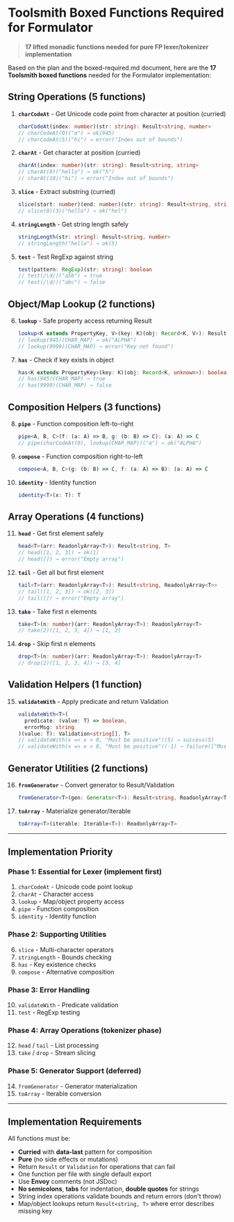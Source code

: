 # Toolsmith Boxed Functions Required for Formulator

> **17 lifted monadic functions needed for pure FP lexer/tokenizer implementation**

Based on the plan and the boxed-required.md document, here are the **17 Toolsmith boxed functions** needed for the Formulator implementation:

## String Operations (5 functions)

1. **`charCodeAt`** - Get Unicode code point from character at position (curried)
   ```typescript
   charCodeAt(index: number)(str: string): Result<string, number>
   // charCodeAt(0)("α") → ok(945)
   // charCodeAt(5)("hi") → error("Index out of bounds")
   ```

2. **`charAt`** - Get character at position (curried)
   ```typescript
   charAt(index: number)(str: string): Result<string, string>
   // charAt(0)("hello") → ok("h")
   // charAt(10)("hi") → error("Index out of bounds")
   ```

3. **`slice`** - Extract substring (curried)
   ```typescript
   slice(start: number)(end: number)(str: string): Result<string, string>
   // slice(0)(3)("hello") → ok("hel")
   ```

4. **`stringLength`** - Get string length safely
   ```typescript
   stringLength(str: string): Result<string, number>
   // stringLength("hello") → ok(5)
   ```

5. **`test`** - Test RegExp against string
   ```typescript
   test(pattern: RegExp)(str: string): boolean
   // test(/\d/)("a5b") → true
   // test(/\d/)("abc") → false
   ```

## Object/Map Lookup (2 functions)

6. **`lookup`** - Safe property access returning Result
   ```typescript
   lookup<K extends PropertyKey, V>(key: K)(obj: Record<K, V>): Result<string, V>
   // lookup(945)(CHAR_MAP) → ok("ALPHA")
   // lookup(9999)(CHAR_MAP) → error("Key not found")
   ```

7. **`has`** - Check if key exists in object
   ```typescript
   has<K extends PropertyKey>(key: K)(obj: Record<K, unknown>): boolean
   // has(945)(CHAR_MAP) → true
   // has(9999)(CHAR_MAP) → false
   ```

## Composition Helpers (3 functions)

8. **`pipe`** - Function composition left-to-right
   ```typescript
   pipe<A, B, C>(f: (a: A) => B, g: (b: B) => C): (a: A) => C
   // pipe(charCodeAt(0), lookup(CHAR_MAP))("α") → ok("ALPHA")
   ```

9. **`compose`** - Function composition right-to-left
   ```typescript
   compose<A, B, C>(g: (b: B) => C, f: (a: A) => B): (a: A) => C
   ```

10. **`identity`** - Identity function
    ```typescript
    identity<T>(x: T): T
    ```

## Array Operations (4 functions)

11. **`head`** - Get first element safely
    ```typescript
    head<T>(arr: ReadonlyArray<T>): Result<string, T>
    // head([1, 2, 3]) → ok(1)
    // head([]) → error("Empty array")
    ```

12. **`tail`** - Get all but first element
    ```typescript
    tail<T>(arr: ReadonlyArray<T>): Result<string, ReadonlyArray<T>>
    // tail([1, 2, 3]) → ok([2, 3])
    // tail([]) → error("Empty array")
    ```

13. **`take`** - Take first n elements
    ```typescript
    take<T>(n: number)(arr: ReadonlyArray<T>): ReadonlyArray<T>
    // take(2)([1, 2, 3, 4]) → [1, 2]
    ```

14. **`drop`** - Skip first n elements
    ```typescript
    drop<T>(n: number)(arr: ReadonlyArray<T>): ReadonlyArray<T>
    // drop(2)([1, 2, 3, 4]) → [3, 4]
    ```

## Validation Helpers (1 function)

15. **`validateWith`** - Apply predicate and return Validation
    ```typescript
    validateWith<T>(
      predicate: (value: T) => boolean,
      errorMsg: string
    )(value: T): Validation<string[], T>
    // validateWith(x => x > 0, "Must be positive")(5) → success(5)
    // validateWith(x => x > 0, "Must be positive")(-1) → failure(["Must be positive"])
    ```

## Generator Utilities (2 functions)

16. **`fromGenerator`** - Convert generator to Result/Validation
    ```typescript
    fromGenerator<T>(gen: Generator<T>): Result<string, ReadonlyArray<T>>
    ```

17. **`toArray`** - Materialize generator/iterable
    ```typescript
    toArray<T>(iterable: Iterable<T>): ReadonlyArray<T>
    ```

---

## Implementation Priority

### Phase 1: Essential for Lexer (implement first)
1. `charCodeAt` - Unicode code point lookup
2. `charAt` - Character access
3. `lookup` - Map/object property access
4. `pipe` - Function composition
5. `identity` - Identity function

### Phase 2: Supporting Utilities
6. `slice` - Multi-character operators
7. `stringLength` - Bounds checking
8. `has` - Key existence checks
9. `compose` - Alternative composition

### Phase 3: Error Handling
10. `validateWith` - Predicate validation
11. `test` - RegExp testing

### Phase 4: Array Operations (tokenizer phase)
12. `head` / `tail` - List processing
13. `take` / `drop` - Stream slicing

### Phase 5: Generator Support (deferred)
14. `fromGenerator` - Generator materialization
15. `toArray` - Iterable conversion

---

## Implementation Requirements

All functions must be:

- **Curried** with **data-last** pattern for composition
- **Pure** (no side effects or mutations)
- Return `Result` or `Validation` for operations that can fail
- One function per file with single default export
- Use **Envoy** comments (not JSDoc)
- **No semicolons**, **tabs** for indentation, **double quotes** for strings
- String index operations validate bounds and return errors (don't throw)
- Map/object lookups return `Result<string, T>` where error describes missing key
